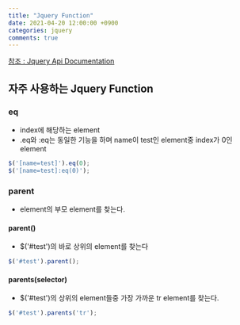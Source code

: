 ```yaml
---
title: "Jquery Function"
date: 2021-04-20 12:00:00 +0900
categories: jquery
comments: true
---
```



[참조 : Jquery Api Documentation](https://api.jquery.com/)

## 자주 사용하는 Jquery Function

### eq
* index에 해당하는 element
* .eq와 :eq는 동일한 기능을 하며 name이 test인 element중 index가 0인 element

```javascript
$('[name=test]').eq(0);
$('[name=test]:eq(0)');
```

### parent
* element의 부모 element를 찾는다.

#### parent()
* $('#test')의 바로 상위의 element를 찾는다

```javascript
$('#test').parent();
```

#### parents(selector)
* $('#test')의 상위의 element들중 가장 가까운 tr element를 찾는다.

```javascript
$('#test').parents('tr');
```